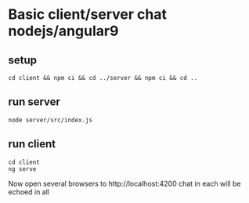 # Basic client/server chat nodejs/angular9

## setup


```
cd client && npm ci && cd ../server && npm ci && cd ..

```


## run server

```
node server/src/index.js
```


## run client

```
cd client
ng serve
```

Now open several browsers to http://localhost:4200
chat in each will be echoed in all

